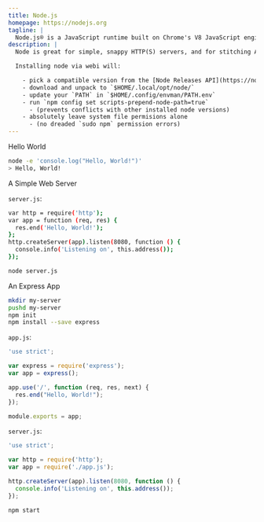 ```yaml
---
title: Node.js
homepage: https://nodejs.org
tagline: |
  Node.js® is a JavaScript runtime built on Chrome's V8 JavaScript engine.
description: |
  Node is great for simple, snappy HTTP(S) servers, and for stitching APIs together with minimal fuss or muss.

  Installing node via webi will:

    - pick a compatible version from the [Node Releases API](https://nodejs.org/dist/index.tab)
    - download and unpack to `$HOME/.local/opt/node/`
    - update your `PATH` in `$HOME/.config/envman/PATH.env`
    - run `npm config set scripts-prepend-node-path=true`
      - (prevents conflicts with other installed node versions)
    - absolutely leave system file permisions alone
      - (no dreaded `sudo npm` permission errors)
---
```


Hello World

```bash
node -e 'console.log("Hello, World!")'
> Hello, World!
```

A Simple Web Server

`server.js`:

```bash
var http = require('http');
var app = function (req, res) {
  res.end('Hello, World!');
};
http.createServer(app).listen(8080, function () {
  console.info('Listening on', this.address());
});
```

```bash
node server.js
```

An Express App

```bash
mkdir my-server
pushd my-server
npm init
npm install --save express
```

`app.js`:

```js
'use strict';

var express = require('express');
var app = express();

app.use('/', function (req, res, next) {
  res.end("Hello, World!");
});

module.exports = app;
```

`server.js`:

```js
'use strict';

var http = require('http');
var app = require('./app.js');

http.createServer(app).listen(8080, function () {
  console.info('Listening on', this.address());
});
```

```bash
npm start
```
